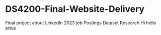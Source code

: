 # DS4200-Final-Website-Delivery
Final project about LinkedIn 2023 job Postings Dataset Research
Hi
hello artus